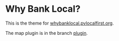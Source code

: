 Why Bank Local?
===============

This is the theme for [whybanklocal.pvlocalfirst.org](whybanklocal.pvlocalfirst.org).

The map plugin is in the branch [plugin](https://bitbucket.org/ryelle/bank-local/src/?at=plugin).